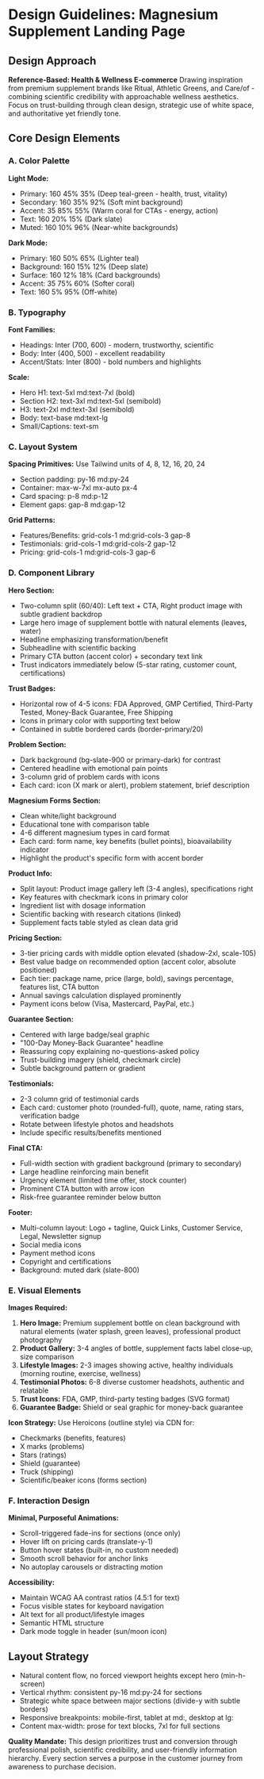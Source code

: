 # Design Guidelines: Magnesium Supplement Landing Page

## Design Approach
**Reference-Based: Health & Wellness E-commerce**
Drawing inspiration from premium supplement brands like Ritual, Athletic Greens, and Care/of - combining scientific credibility with approachable wellness aesthetics. Focus on trust-building through clean design, strategic use of white space, and authoritative yet friendly tone.

## Core Design Elements

### A. Color Palette
**Light Mode:**
- Primary: 160 45% 35% (Deep teal-green - health, trust, vitality)
- Secondary: 160 35% 92% (Soft mint background)
- Accent: 35 85% 55% (Warm coral for CTAs - energy, action)
- Text: 160 20% 15% (Dark slate)
- Muted: 160 10% 96% (Near-white backgrounds)

**Dark Mode:**
- Primary: 160 50% 65% (Lighter teal)
- Background: 160 15% 12% (Deep slate)
- Surface: 160 12% 18% (Card backgrounds)
- Accent: 35 75% 60% (Softer coral)
- Text: 160 5% 95% (Off-white)

### B. Typography
**Font Families:**
- Headings: Inter (700, 600) - modern, trustworthy, scientific
- Body: Inter (400, 500) - excellent readability
- Accent/Stats: Inter (800) - bold numbers and highlights

**Scale:**
- Hero H1: text-5xl md:text-7xl (bold)
- Section H2: text-3xl md:text-5xl (semibold)
- H3: text-2xl md:text-3xl (semibold)
- Body: text-base md:text-lg
- Small/Captions: text-sm

### C. Layout System
**Spacing Primitives:** Use Tailwind units of 4, 8, 12, 16, 20, 24
- Section padding: py-16 md:py-24
- Container: max-w-7xl mx-auto px-4
- Card spacing: p-8 md:p-12
- Element gaps: gap-8 md:gap-12

**Grid Patterns:**
- Features/Benefits: grid-cols-1 md:grid-cols-3 gap-8
- Testimonials: grid-cols-1 md:grid-cols-2 gap-12
- Pricing: grid-cols-1 md:grid-cols-3 gap-6

### D. Component Library

**Hero Section:**
- Two-column split (60/40): Left text + CTA, Right product image with subtle gradient backdrop
- Large hero image of supplement bottle with natural elements (leaves, water)
- Headline emphasizing transformation/benefit
- Subheadline with scientific backing
- Primary CTA button (accent color) + secondary text link
- Trust indicators immediately below (5-star rating, customer count, certifications)

**Trust Badges:**
- Horizontal row of 4-5 icons: FDA Approved, GMP Certified, Third-Party Tested, Money-Back Guarantee, Free Shipping
- Icons in primary color with supporting text below
- Contained in subtle bordered cards (border-primary/20)

**Problem Section:**
- Dark background (bg-slate-900 or primary-dark) for contrast
- Centered headline with emotional pain points
- 3-column grid of problem cards with icons
- Each card: icon (X mark or alert), problem statement, brief description

**Magnesium Forms Section:**
- Clean white/light background
- Educational tone with comparison table
- 4-6 different magnesium types in card format
- Each card: form name, key benefits (bullet points), bioavailability indicator
- Highlight the product's specific form with accent border

**Product Info:**
- Split layout: Product image gallery left (3-4 angles), specifications right
- Key features with checkmark icons in primary color
- Ingredient list with dosage information
- Scientific backing with research citations (linked)
- Supplement facts table styled as clean data grid

**Pricing Section:**
- 3-tier pricing cards with middle option elevated (shadow-2xl, scale-105)
- Best value badge on recommended option (accent color, absolute positioned)
- Each tier: package name, price (large, bold), savings percentage, features list, CTA button
- Annual savings calculation displayed prominently
- Payment icons below (Visa, Mastercard, PayPal, etc.)

**Guarantee Section:**
- Centered with large badge/seal graphic
- "100-Day Money-Back Guarantee" headline
- Reassuring copy explaining no-questions-asked policy
- Trust-building imagery (shield, checkmark circle)
- Subtle background pattern or gradient

**Testimonials:**
- 2-3 column grid of testimonial cards
- Each card: customer photo (rounded-full), quote, name, rating stars, verification badge
- Rotate between lifestyle photos and headshots
- Include specific results/benefits mentioned

**Final CTA:**
- Full-width section with gradient background (primary to secondary)
- Large headline reinforcing main benefit
- Urgency element (limited time offer, stock counter)
- Prominent CTA button with arrow icon
- Risk-free guarantee reminder below button

**Footer:**
- Multi-column layout: Logo + tagline, Quick Links, Customer Service, Legal, Newsletter signup
- Social media icons
- Payment method icons
- Copyright and certifications
- Background: muted dark (slate-800)

### E. Visual Elements

**Images Required:**
1. **Hero Image:** Premium supplement bottle on clean background with natural elements (water splash, green leaves), professional product photography
2. **Product Gallery:** 3-4 angles of bottle, supplement facts label close-up, size comparison
3. **Lifestyle Images:** 2-3 images showing active, healthy individuals (morning routine, exercise, wellness)
4. **Testimonial Photos:** 6-8 diverse customer headshots, authentic and relatable
5. **Trust Icons:** FDA, GMP, third-party testing badges (SVG format)
6. **Guarantee Badge:** Shield or seal graphic for money-back guarantee

**Icon Strategy:**
Use Heroicons (outline style) via CDN for:
- Checkmarks (benefits, features)
- X marks (problems)
- Stars (ratings)
- Shield (guarantee)
- Truck (shipping)
- Scientific/beaker icons (forms section)

### F. Interaction Design
**Minimal, Purposeful Animations:**
- Scroll-triggered fade-ins for sections (once only)
- Hover lift on pricing cards (translate-y-1)
- Button hover states (built-in, no custom needed)
- Smooth scroll behavior for anchor links
- No autoplay carousels or distracting motion

**Accessibility:**
- Maintain WCAG AA contrast ratios (4.5:1 for text)
- Focus visible states for keyboard navigation
- Alt text for all product/lifestyle images
- Semantic HTML structure
- Dark mode toggle in header (sun/moon icon)

## Layout Strategy
- Natural content flow, no forced viewport heights except hero (min-h-screen)
- Vertical rhythm: consistent py-16 md:py-24 for sections
- Strategic white space between major sections (divide-y with subtle borders)
- Responsive breakpoints: mobile-first, tablet at md:, desktop at lg:
- Content max-width: prose for text blocks, 7xl for full sections

**Quality Mandate:** This design prioritizes trust and conversion through professional polish, scientific credibility, and user-friendly information hierarchy. Every section serves a purpose in the customer journey from awareness to purchase decision.